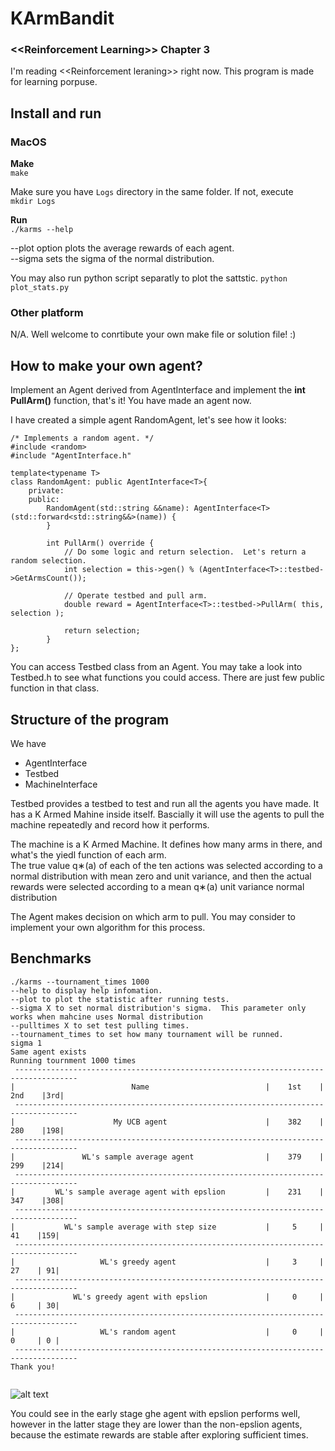 # KArmBandit
### **\<<Reinforcement Learning\>> Chapter 3**
I'm reading \<<Reinforcement leraning\>> right now.  This program is made for learning porpuse.  

## Install and run
### MacOS
**Make**  
```make```

Make sure you have ```Logs``` directory in the same folder.  If not, execute   
```mkdir Logs```  

**Run**   
```./karms --help```  

--plot option plots the average rewards of each agent.   
--sigma sets the sigma of the normal distribution.   

You may also run python script separatly to plot the sattstic.
```python plot_stats.py```

### Other platform
N/A.  Well welcome to conrtibute your own make file or solution file!  :)



## How to make your own agent?
Implement an Agent derived from AgentInterface and implement the **int PullArm()** function, that's it!  You have made an agent now.

I have created a simple agent RandomAgent, let's see how it looks:
```
/* Implements a random agent. */
#include <random>
#include "AgentInterface.h"

template<typename T>
class RandomAgent: public AgentInterface<T>{
    private:
    public:
        RandomAgent(std::string &&name): AgentInterface<T>(std::forward<std::string&&>(name)) {
        }

        int PullArm() override {
            // Do some logic and return selection.  Let's return a random selection.
            int selection = this->gen() % (AgentInterface<T>::testbed->GetArmsCount());

            // Operate testbed and pull arm.
            double reward = AgentInterface<T>::testbed->PullArm( this, selection );
            
            return selection;
        }
};
```
You can access Testbed class from an Agent.   You may take a look into Testbed.h to see what functions you could access.  There are just few public function in that class.

## Structure of the program
We have
- AgentInterface
- Testbed
- MachineInterface

Testbed provides a testbed to test and run all the agents you have made.  It has a K Armed Mahine inside itself.  Bascially it will use the agents to pull the machine repeatedly and record how it performs.

The machine is a K Armed Machine.  It defines how many arms in there, and what's the yiedl function of each arm.  
The true value q∗(a) of each of the ten actions was selected according to a normal distribution with mean zero and unit variance, and then the actual rewards were selected according to a mean q∗(a) unit variance normal distribution

The Agent makes decision on which arm to pull.  You may consider to implement your own algorithm for this process.

## Benchmarks

```
./karms --tournament_times 1000
--help to display help infomation.
--plot to plot the statistic after running tests.
--sigma X to set normal distribution's sigma.  This parameter only works when mahcine uses Normal distribution
--pulltimes X to set test pulling times.
--tournament_times to set how many tournament will be runned.
sigma 1
Same agent exists
Running tournment 1000 times
 ------------------------------------------------------------------------------------
|                          Name                          |    1st    |    2nd    |3rd|
 ------------------------------------------------------------------------------------
|                      My UCB agent                      |    382    |    280    |198|
 ------------------------------------------------------------------------------------
|               WL's sample average agent                |    379    |    299    |214|
 ------------------------------------------------------------------------------------
|         WL's sample average agent with epslion         |    231    |    347    |308|
 ------------------------------------------------------------------------------------
|           WL's sample average with step size           |     5     |     41    |159|
 ------------------------------------------------------------------------------------
|                   WL's greedy agent                    |     3     |     27    | 91|
 ------------------------------------------------------------------------------------
|             WL's greedy agent with epslion             |     0     |     6     | 30|
 ------------------------------------------------------------------------------------
|                   WL's random agent                    |     0     |     0     | 0 |
 ------------------------------------------------------------------------------------
Thank you!


```

![alt text](https://github.com/wenlianglaw/KArmBandit/blob/master/Images/Sigma_1.0_1.png "benchmark_fig_sigma_1.0")

You could see in the early stage ghe agent with epslion performs well, however in the latter stage they are lower than the non-epslion agents, because the estimate rewards are stable after exploring sufficient times.
